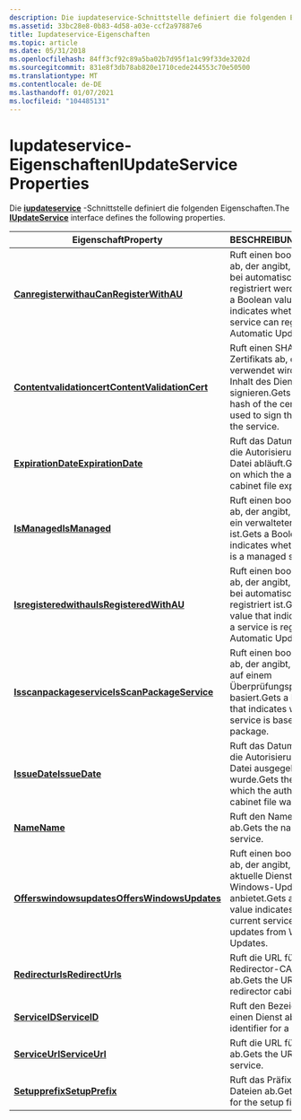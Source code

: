 ```yaml
---
description: Die iupdateservice-Schnittstelle definiert die folgenden Eigenschaften.
ms.assetid: 33bc28e8-0b83-4d58-a03e-ccf2a97887e6
title: Iupdateservice-Eigenschaften
ms.topic: article
ms.date: 05/31/2018
ms.openlocfilehash: 84ff3cf92c89a5ba02b7d95f1a1c99f33de3202d
ms.sourcegitcommit: 831e8f3db78ab820e1710cede244553c70e50500
ms.translationtype: MT
ms.contentlocale: de-DE
ms.lasthandoff: 01/07/2021
ms.locfileid: "104485131"
---
```

# <a name="iupdateservice-properties"></a><span data-ttu-id="aac4a-103">Iupdateservice-Eigenschaften</span><span class="sxs-lookup"><span data-stu-id="aac4a-103">IUpdateService Properties</span></span>

<span data-ttu-id="aac4a-104">Die [**iupdateservice**](/windows/desktop/api/Wuapi/nn-wuapi-iupdateservice) -Schnittstelle definiert die folgenden Eigenschaften.</span><span class="sxs-lookup"><span data-stu-id="aac4a-104">The [**IUpdateService**](/windows/desktop/api/Wuapi/nn-wuapi-iupdateservice) interface defines the following properties.</span></span>



| <span data-ttu-id="aac4a-105">Eigenschaft</span><span class="sxs-lookup"><span data-stu-id="aac4a-105">Property</span></span>                                                              | <span data-ttu-id="aac4a-106">BESCHREIBUNG</span><span class="sxs-lookup"><span data-stu-id="aac4a-106">Description</span></span>                                                                                     |
|-----------------------------------------------------------------------|-------------------------------------------------------------------------------------------------|
| [<span data-ttu-id="aac4a-107">**Canregisterwithau**</span><span class="sxs-lookup"><span data-stu-id="aac4a-107">**CanRegisterWithAU**</span></span>](/windows/desktop/api/Wuapi/nf-wuapi-iupdateservice-get_canregisterwithau)         | <span data-ttu-id="aac4a-108">Ruft einen booleschen Wert ab, der angibt, ob der Dienst bei automatische Updates registriert werden kann.</span><span class="sxs-lookup"><span data-stu-id="aac4a-108">Gets a Boolean value that indicates whether the service can register with Automatic Updates.</span></span>    |
| [<span data-ttu-id="aac4a-109">**Contentvalidationcert**</span><span class="sxs-lookup"><span data-stu-id="aac4a-109">**ContentValidationCert**</span></span>](/windows/desktop/api/Wuapi/nf-wuapi-iupdateservice-get_contentvalidationcert) | <span data-ttu-id="aac4a-110">Ruft einen SHA-1-Hash des Zertifikats ab, das verwendet wird, um den Inhalt des Dienstanbieter zu signieren.</span><span class="sxs-lookup"><span data-stu-id="aac4a-110">Gets an SHA-1 hash of the certificate that is used to sign the contents of the service.</span></span>         |
| [<span data-ttu-id="aac4a-111">**ExpirationDate**</span><span class="sxs-lookup"><span data-stu-id="aac4a-111">**ExpirationDate**</span></span>](/windows/desktop/api/Wuapi/nf-wuapi-iupdateservice-get_expirationdate)               | <span data-ttu-id="aac4a-112">Ruft das Datum ab, an dem die Autorisierungs CAB-Datei abläuft.</span><span class="sxs-lookup"><span data-stu-id="aac4a-112">Gets the date on which the authorization cabinet file expires.</span></span>                                  |
| [<span data-ttu-id="aac4a-113">**IsManaged**</span><span class="sxs-lookup"><span data-stu-id="aac4a-113">**IsManaged**</span></span>](/windows/desktop/api/Wuapi/nf-wuapi-iupdateservice-get_ismanaged)                         | <span data-ttu-id="aac4a-114">Ruft einen booleschen Wert ab, der angibt, ob ein Dienst ein verwalteter Dienst ist.</span><span class="sxs-lookup"><span data-stu-id="aac4a-114">Gets a Boolean value that indicates whether a service is a managed service.</span></span>                     |
| [<span data-ttu-id="aac4a-115">**Isregisteredwithau**</span><span class="sxs-lookup"><span data-stu-id="aac4a-115">**IsRegisteredWithAU**</span></span>](/windows/desktop/api/Wuapi/nf-wuapi-iupdateservice-get_isregisteredwithau)       | <span data-ttu-id="aac4a-116">Ruft einen booleschen Wert ab, der angibt, ob ein Dienst bei automatische Updates registriert ist.</span><span class="sxs-lookup"><span data-stu-id="aac4a-116">Gets a Boolean value that indicates whether a service is registered with Automatic Updates.</span></span>     |
| [<span data-ttu-id="aac4a-117">**Isscanpackageservice**</span><span class="sxs-lookup"><span data-stu-id="aac4a-117">**IsScanPackageService**</span></span>](/windows/desktop/api/Wuapi/nf-wuapi-iupdateservice-get_isscanpackageservice)   | <span data-ttu-id="aac4a-118">Ruft einen booleschen Wert ab, der angibt, ob ein Dienst auf einem Überprüfungspaket basiert.</span><span class="sxs-lookup"><span data-stu-id="aac4a-118">Gets a Boolean value that indicates whether a service is based on a scan package.</span></span>               |
| [<span data-ttu-id="aac4a-119">**IssueDate**</span><span class="sxs-lookup"><span data-stu-id="aac4a-119">**IssueDate**</span></span>](/windows/desktop/api/Wuapi/nf-wuapi-iupdateservice-get_issuedate)                         | <span data-ttu-id="aac4a-120">Ruft das Datum ab, an dem die Autorisierungs CAB-Datei ausgegeben wurde.</span><span class="sxs-lookup"><span data-stu-id="aac4a-120">Gets the date on which the authorization cabinet file was issued.</span></span>                               |
| [<span data-ttu-id="aac4a-121">**Name**</span><span class="sxs-lookup"><span data-stu-id="aac4a-121">**Name**</span></span>](/windows/desktop/api/Wuapi/nf-wuapi-iupdateservice-get_name)                                   | <span data-ttu-id="aac4a-122">Ruft den Namen des Diensts ab.</span><span class="sxs-lookup"><span data-stu-id="aac4a-122">Gets the name of the service.</span></span>                                                                   |
| [<span data-ttu-id="aac4a-123">**Offerswindowsupdates**</span><span class="sxs-lookup"><span data-stu-id="aac4a-123">**OffersWindowsUpdates**</span></span>](/windows/desktop/api/Wuapi/nf-wuapi-iupdateservice-get_offerswindowsupdates)   | <span data-ttu-id="aac4a-124">Ruft einen booleschen Wert ab, der angibt, ob der aktuelle Dienst Updates von Windows-Updates anbietet.</span><span class="sxs-lookup"><span data-stu-id="aac4a-124">Gets a Boolean value indicates whether the current service offers updates from Windows Updates.</span></span> |
| [<span data-ttu-id="aac4a-125">**Redirecturls**</span><span class="sxs-lookup"><span data-stu-id="aac4a-125">**RedirectUrls**</span></span>](/windows/desktop/api/Wuapi/nf-wuapi-iupdateservice-get_redirecturls)                   | <span data-ttu-id="aac4a-126">Ruft die URL für die Redirector-CAB-Datei ab.</span><span class="sxs-lookup"><span data-stu-id="aac4a-126">Gets the URL for the redirector cabinet file.</span></span>                                                   |
| [<span data-ttu-id="aac4a-127">**ServiceID**</span><span class="sxs-lookup"><span data-stu-id="aac4a-127">**ServiceID**</span></span>](/windows/desktop/api/Wuapi/nf-wuapi-iupdateservice-get_serviceid)                         | <span data-ttu-id="aac4a-128">Ruft den Bezeichner für einen Dienst ab.</span><span class="sxs-lookup"><span data-stu-id="aac4a-128">Gets the identifier for a service.</span></span>                                                              |
| [<span data-ttu-id="aac4a-129">**ServiceUrl**</span><span class="sxs-lookup"><span data-stu-id="aac4a-129">**ServiceUrl**</span></span>](/windows/desktop/api/Wuapi/nf-wuapi-iupdateservice-get_serviceurl)                       | <span data-ttu-id="aac4a-130">Ruft die URL für den Dienst ab.</span><span class="sxs-lookup"><span data-stu-id="aac4a-130">Gets the URL for the service.</span></span>                                                                   |
| [<span data-ttu-id="aac4a-131">**Setupprefix**</span><span class="sxs-lookup"><span data-stu-id="aac4a-131">**SetupPrefix**</span></span>](/windows/desktop/api/Wuapi/nf-wuapi-iupdateservice-get_setupprefix)                     | <span data-ttu-id="aac4a-132">Ruft das Präfix für die Setup Dateien ab.</span><span class="sxs-lookup"><span data-stu-id="aac4a-132">Gets the prefix for the setup files.</span></span>                                                            |



 

 

 



